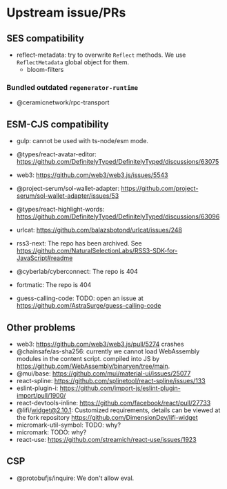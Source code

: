 # Upstream issue/PRs

## SES compatibility

- reflect-metadata: try to overwrite `Reflect` methods. We use `ReflectMetadata` global object for them.
  - bloom-filters

### Bundled outdated `regenerator-runtime`

- @ceramicnetwork/rpc-transport

## ESM-CJS compatibility

- gulp: cannot be used with ts-node/esm mode.
- @types/react-avatar-editor: <https://github.com/DefinitelyTyped/DefinitelyTyped/discussions/63075>
- web3: <https://github.com/web3/web3.js/issues/5543>
- @project-serum/sol-wallet-adapter: <https://github.com/project-serum/sol-wallet-adapter/issues/53>
- @types/react-highlight-words: <https://github.com/DefinitelyTyped/DefinitelyTyped/discussions/63096>
- urlcat: <https://github.com/balazsbotond/urlcat/issues/248>

- rss3-next: The repo has been archived. See <https://github.com/NaturalSelectionLabs/RSS3-SDK-for-JavaScript#readme>
- @cyberlab/cyberconnect: The repo is 404
- fortmatic: The repo is 404
- guess-calling-code: TODO: open an issue at <https://github.com/AstraSurge/guess-calling-code>

## Other problems

- web3: <https://github.com/web3/web3.js/pull/5274> crashes
- @chainsafe/as-sha256: currently we cannot load WebAssembly modules in the content script. compiled into JS by <https://github.com/WebAssembly/binaryen/tree/main>.
- @mui/base: <https://github.com/mui/material-ui/issues/25077>
- react-spline: <https://github.com/splinetool/react-spline/issues/133>
- eslint-plugin-i: <https://github.com/import-js/eslint-plugin-import/pull/1900/>
- react-devtools-inline: <https://github.com/facebook/react/pull/27733>
- @lifi/widget@2.10.1: Customized requirements, details can be viewed at the fork repository <https://github.com/DimensionDev/lifi-widget>
- micromark-util-symbol: TODO: why?
- micromark: TODO: why?
- react-use: <https://github.com/streamich/react-use/issues/1923>

## CSP

- @protobufjs/inquire: We don't allow eval.
